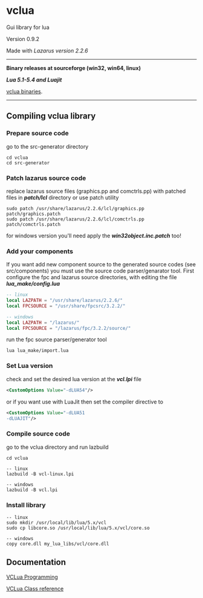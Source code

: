 


# vclua
Gui library for lua

Version 0.9.2

Made with *Lazarus version 2.2.6*
___

**Binary releases at sourceforge (win32, win64, linux)**

***Lua 5.1-5.4 and Luajit***

[vclua binaries](https://sourceforge.net/projects/vclua/files/).

___
## Compiling vclua library
### Prepare source code

go to the src-generator directory

```
cd vclua
cd src-generator 
```
### Patch lazarus source code
replace lazarus source files (graphics.pp and comctrls.pp) with patched files in ***patch/lcl*** directory or use patch utility

```
sudo patch /usr/share/lazarus/2.2.6/lcl/graphics.pp patch/graphics.patch
sudo patch /usr/share/lazarus/2.2.6/lcl/comctrls.pp patch/comctrls.patch
```
for windows version you'll need apply the ***win32object.inc.patch*** too!

### Add your components
If you want add new component source to the generated source codes (see src/components) you must use the source code parser/genarator tool. First configure the fpc and lazarus source directories, with editing the file ***lua_make/config.lua***

```lua
-- linux
local LAZPATH = "/usr/share/lazarus/2.2.6/"
local FPCSOURCE = "/usr/share/fpcsrc/3.2.2/"
```

```lua
-- windows
local LAZPATH = "/lazarus/"
local FPCSOURCE = "/lazarus/fpc/3.2.2/source/"
```

run the fpc source parser/generator tool

```
lua lua_make/import.lua
```

### Set Lua version
check and set the desired lua version at the ***vcl.lpi*** file

```xml
<CustomOptions Value="-dLUA54"/>
```
or if you want use with LuaJit then set the compiler directive to
```xml
<CustomOptions Value="-dLUA51
-dLUAJIT"/>
```
### Compile source code
go to the vclua directory and run lazbuild 

```
cd vclua
```

```shell
-- linux
lazbuild -B vcl-linux.lpi
```

```shell
-- windows
lazbuild -B vcl.lpi
```
### Install library

```shell
-- linux
sudo mkdir /usr/local/lib/lua/5.x/vcl
sudo cp libcore.so /usr/local/lib/lua/5.x/vcl/core.so
```
```shell
-- windows
copy core.dll my_lua_libs/vcl/core.dll
```

## Documentation

[VCLua Programming](docs/README.md)

[VCLua Class reference](vclua_ref.html)
